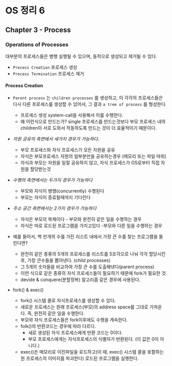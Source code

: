 OS 정리 6
========

Chapter 3 - Process
--------------

### Operations of Processes

대부분의 프로세스들은 병행 실행될 수 있으며, 동적으로 생성되고 제거될 수 있다.

* `Process Creation` 프로세스 생성
* `Process Termination` 프로세스 제거



#### Process Creation

* `Parent process` 는 `children processes` 를 생성하고, 이 각각의 프로세스들은 다시 다른 프로세스를 생성할 수 있어서, 그 결과 `a tree of process` 를 형성한다.
  * 프로세스 생성 system-call을 사용해서 이를 수행한다.
  * 왜 이런식으로 만드는가? single 프로세스를 만드는것보다 부모 프로세스 내의 children이 서로 도와서 작동하도록 만드는 것이 더 효율적이기 때문이다.
* _자원 공유의 측면에서 세가지 경우가 가능하다._
  * 부모 프로세스와 자식 프로세스가 모든 자원을 공유
  * 자식은 부모프로세스 자원의 일부분만을 공유하는경우 (메모리 또는 파일 따위)
  * 자식과 부모는 자원을 일절 공유하지 않고, 자식 프로세스가 OS로부터 직접 자원을 할당받는것
* _수행의 측면에서는 두가지 경우가 가능하다_
  * 부모와 자식이 병행(concurrently) 수행된다
  * 부모는 자식이 종료될때까지 기다린다
* _주소 공간 측면에서는 2가지 경우가 가능하다_
  * 자식은 부모의 복제이다 - 부모와 완전히 같은 일을 수행하는 경우
  * 자식은 따로 로드된 프로그램을 가지고있다 -부모와 다른 일을 수행하는 경우
* 예를 들어서, 백 만개의 수를 가진 리스트 내에서 가장 큰 수를 찾는 프로그램을 돌린다면?
  * 완전히 같은 종류의 5개의 프로세스를 리스트를 5조각으로 나눠 각각 할당시킨 후, 가장 큰수들을 뽑아낸다. (child processes)
  * 그 5개의 숫자들을 비교하여 가장 큰 수를 도출해낸다(parent process)
  * 이런 식으로 같은 종류의 자식 프로세스들이 필요하기 때문에 fork가 필요한 것.
  * devide & conquere(분할정복) 알고리즘 같은 경우에 사용된다.



* fork() & exec()
  * fork() 시스템 콜로 자식프로세스를 생성할 수 있다.
  * 새로운 프로세스는 원래 프로세스(부모)의 address space를 그대로 가져온다. 즉, 완전히 같은 일을 수행한다.
  * 부모와 자식 프로세스들은 fork이후에도 수행을 계속한다.
  * folk()의 반환코드는 경우에 따라 다르다.
    * 새로 생성된 자식 프로세스에게 반환 코드는 0이다.
    * 부모 프로세스에게는 자식프로세스의 식별자가 반환된다. (이 값은 0이 아니다.)
  * exec()은 메모리로 이진파일을 로드하고(이 때, exec() 시스템 콜을 포함하는 원 프로세스의 이미지를 파괴한다) 로드된 프로그램을 실행한다.

